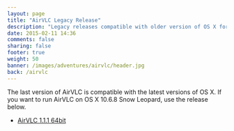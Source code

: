 ```yaml
---
layout: page
title: "AirVLC Legacy Release"
description: "Legacy releases compatible with older version of OS X for AirVLC"
date: 2015-02-11 14:36
comments: false
sharing: false
footer: true
weight: 50
banner: /images/adventures/airvlc/header.jpg
back: /airvlc
---
```


The last version of AirVLC is compatible with the latest versions of OS X. If you want to run AirVLC on OS X 10.6.8 Snow Leopard, use the release below.

* [AirVLC 1.1.1 64bit](https://download.airvlc.com/AirVLC-v1.1.1.dmg)
